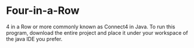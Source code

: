 # Four-in-a-Row
 4 in a Row or more commonly known as Connect4 in Java.
 To run this program, download the entire project and place it under your workspace of the java IDE you prefer. 
